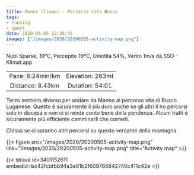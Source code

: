 ```yaml
---
title: Manno (fiume) - Percorso vita Bosco
tags:
- running
- sport
date: 2020-05-05 12:26:42
images: ["/images/2020/20200505-activity-map.png"]
---
```


Nubi Sparse, 19°C, Percepito 19°C, Umidità 54%, Vento 1m/s da SSO - Klimat.app

| | |
| :-: | :-: |
| Pace: 6:24min/km | Elevation: 263mt |
| Distance: 8.43km | Duration: 54:01 |

Terzo sentiero diverso per andare da Manno al percorso vita di Bosco Luganese. Questo è sicuramente il più duro anche se gli altri li ho percorsi solo in discesa e non ci si rende conto bene della pendenza.
Alcuni tratti è sicuramente più efficiente camminarli che correrli.

Chissà se ci saranno altri percorsi su questo versante della montagna.


{{< figure src="/images/2020/20200505-activity-map.png" link="/images/2020/20200505-activity-map.png" title="Activity map" >}}


{{< strava id=3401152611 embedId=bc42fcbfbb94a3e01b2f609766842740c411c42e >}}
